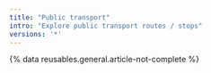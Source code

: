 ```yaml
---
title: "Public transport"
intro: "Explore public transport routes / stops"
versions: '*'
---
```

{% data reusables.general.article-not-complete %}